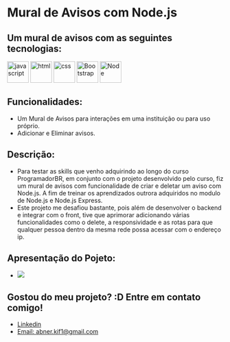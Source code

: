 # Mural de Avisos com Node.js

## Um mural de avisos com as seguintes tecnologias:
<div style="display=inline-block">
<img src="https://cdn.iconscout.com/icon/free/png-256/javascript-2752148-2284965.png" alt="javascript"width="50px" height="50px" >
<img src="https://cdn.iconscout.com/icon/free/png-64/html5-2038876-1720089.png" alt="html"width="50px" height="50px" >
<img src="https://cdn.jsdelivr.net/gh/devicons/devicon/icons/css3/css3-original-wordmark.svg" alt="css" width="50px" height="50px" >
 <img src="https://cdn.jsdelivr.net/gh/devicons/devicon/icons/bootstrap/bootstrap-plain-wordmark.svg" alt="Bootstrap" width="50px" height="50px" >
<img src="https://cdn.jsdelivr.net/gh/devicons/devicon/icons/nodejs/nodejs-plain.svg" alt="Node" width="50px" height="50px" >
 </div>

## Funcionalidades:
- Um Mural de Avisos para interações em uma instituição ou para uso próprio.
- Adicionar e Eliminar avisos.

## Descrição:
- Para testar as skills que venho adquirindo ao longo do curso ProgramadorBR, em conjunto com o projeto desenvolvido pelo curso, fiz um mural de avisos com funcionalidade de criar e deletar um aviso com Node.js. A fim de treinar os aprendizados outrora adquiridos no modulo de Node.js e Node.js Express.
- Este projeto me desafiou bastante, pois além de desenvolver o backend e integrar com o front, tive que aprimorar adicionando várias funcionalidades como o delete, a responsividade e as rotas para que qualquer pessoa dentro da mesma rede possa acessar com o endereço ip.

## Apresentação do Pojeto:
- <img src="./video.gif">

## Gostou do meu projeto? :D Entre em contato comigo! 
- [Linkedin](https://www.linkedin.com/in/abner-santos-b195b8228/) <br/>
- [Email: abner.kif1@gmail.com](mailto:abner.kif1@gmail.com)

